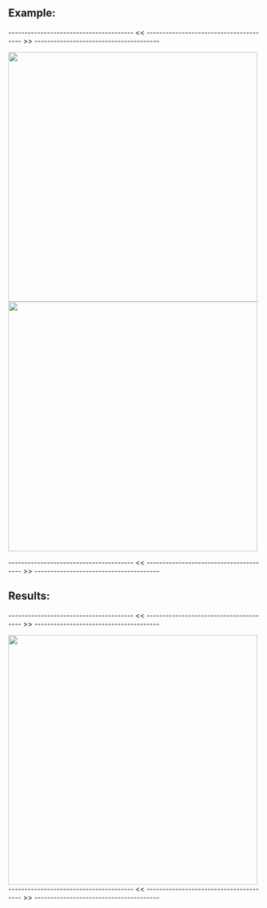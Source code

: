 ## Example:
--------------------------------------- << --------------------------------------- >> ---------------------------------------

<div style="max-width:500px;">
  <img src="https://github.com/user-attachments/assets/35bf8217-5a12-4730-8bfa-dcf1bf2fe088
" width="500" height="auto">
  <img src="https://github.com/user-attachments/assets/e8e0914e-52cb-4e3a-8408-bbe0efba2681
" width="500" height="auto">
</div>

--------------------------------------- << --------------------------------------- >> ---------------------------------------

## Results:
--------------------------------------- << --------------------------------------- >> ---------------------------------------
<div style="max-width:500px;">
  <img src="https://github.com/user-attachments/assets/1cf627ed-6147-41c6-a6c8-55ba58fb7eab
f" width="500" height="auto">
</div>
--------------------------------------- << --------------------------------------- >> ---------------------------------------

